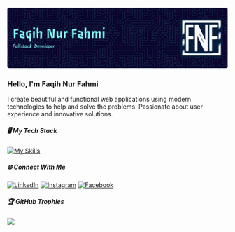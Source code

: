 ![](img/banner.png)

### Hello, I'm Faqih Nur Fahmi

I create beautiful and functional web applications using modern technologies to help and solve the problems. Passionate about user experience and innovative solutions.

##### 🖥️ My Tech Stack

[![My Skills](https://skillicons.dev/icons?i=html,css,js,ts,react,next,nodejs,express,python&perline=10)](https://skillicons.dev)

##### 🌐 Connect With Me

[![LinkedIn](https://img.shields.io/badge/LinkedIn-%230077B5.svg?logo=linkedin&logoColor=white)](https://www.linkedin.com/in/faqih-nur-fahmi-b51bb1ab) [![Instagram](https://img.shields.io/badge/Instagram-%23E4405F.svg?logo=Instagram&logoColor=white)](https://www.instagram.com/faqih.fnf) [![Facebook](https://img.shields.io/badge/Facebook-%231877F2.svg?logo=Facebook&logoColor=white)](https://facebook.com/crash.fahmi)

##### 🏆 GitHub Trophies

![](https://github-profile-trophy.vercel.app/?username=faqihfnf&theme=radical&no-frame=false&no-bg=true&margin-w=4)
